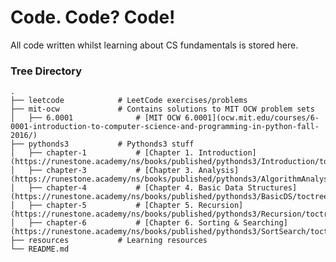 Code. Code? Code!
============================

All code written whilst learning about CS fundamentals is stored here.

### Tree Directory
    .
    ├── leetcode            # LeetCode exercises/problems
    ├── mit-ocw             # Contains solutions to MIT OCW problem sets
    │   ├── 6.0001              # [MIT OCW 6.0001](ocw.mit.edu/courses/6-0001-introduction-to-computer-science-and-programming-in-python-fall-2016/)
    ├── pythonds3           # Pythonds3 stuff
    │   ├── chapter-1           # [Chapter 1. Introduction](https://runestone.academy/ns/books/published/pythonds3/Introduction/toctree.html)
    │   ├── chapter-3           # [Chapter 3. Analysis](https://runestone.academy/ns/books/published/pythonds3/AlgorithmAnalysis/toctree.html)
    │   ├── chapter-4           # [Chapter 4. Basic Data Structures](https://runestone.academy/ns/books/published/pythonds3/BasicDS/toctree.html)
    │   ├── chapter-5           # [Chapter 5. Recursion](https://runestone.academy/ns/books/published/pythonds3/Recursion/toctree.html)
    │   ├── chapter-6           # [Chapter 6. Sorting & Searching](https://runestone.academy/ns/books/published/pythonds3/SortSearch/toctree.html)
    ├── resources           # Learning resources
    └── README.md
